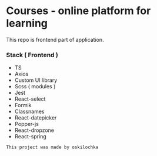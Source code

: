# Courses - online platform for learning

This repo is frontend part of application.

### Stack ( Frontend )

- TS
- Axios
- Custom UI library
- Scss ( modules )
- Jest
- React-select
- Formik
- Classnames
- React-datepicker
- Popper-js
- React-dropzone
- React-spring 



` This project was made by oskilochka `

